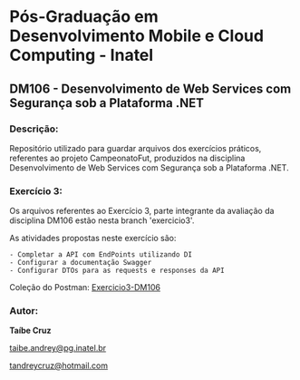 # Pós-Graduação em Desenvolvimento Mobile e Cloud Computing - Inatel
## DM106 - Desenvolvimento de Web Services com Segurança sob a Plataforma .NET
### Descrição:
Repositório utilizado para guardar arquivos dos exercícios práticos, referentes ao projeto CampeonatoFut, produzidos na disciplina Desenvolvimento de Web Services com Segurança sob a Plataforma .NET.
### Exercício 3:

  Os arquivos referentes ao Exercício 3, parte integrante da avaliação da disciplina DM106 estão nesta branch 'exercicio3'.

  As atividades propostas neste exercício são:
  
    - Completar a API com EndPoints utilizando DI
    - Configurar a documentação Swagger
    - Configurar DTOs para as requests e responses da API

  Coleção do Postman: [Exercicio3-DM106](https://documenter.getpostman.com/view/44606198/2sB2qXj2sB)

### Autor:
**Taíbe Cruz**

taibe.andrey@pg.inatel.br

tandreycruz@hotmail.com
